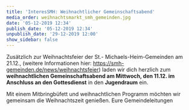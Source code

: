 ```yaml
---
title: 'InteresSMH: Weihnachtlicher Gemeinschaftsabend'
media_order: weihnachtsmarkt_smh_gemeinden.jpg
date: '05-12-2019 12:34'
publish_date: '05-12-2019 12:34'
unpublish_date: '29-12-2019 12:00'
show_sidebar: false
---
```


Zusätzlich zur Weihnachtsfeier der St.- Michaels-Heim-Gemeinden am 21.12., (weitere Informationen hier: https://smh-gemeinden.de/news/weihnachtsfeier) laden wir dich herzlich zum **weihnachtlichen Gemeinschaftsabend am Mittwoch, den 11.12. im Anschluss an den Gottesdienst** in den **Jugendraum** ein.

Mit einem Mitbringbüfett und weihnachtlichen Programm möchten wir gemeinsam die Weihnachtszeit genießen.
Eure Gemeindeleitungen